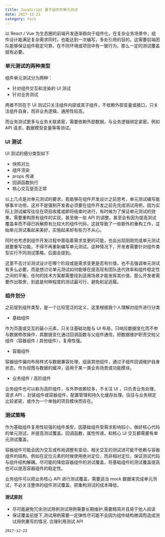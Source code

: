 ```yaml
---
title: JavaScript 基于组件的单元测试
date: 2017-12-22
category: tech
---
```


以 React / Vue 为生态圈的前端开发逐渐趋向于组件化，在复杂业务场景中，组件设计能满足复杂需求同时，也能达到一次编写，多处引用的目的。这需要前端团队能够保证组件稳定可靠，在不同环境或项目中有一致行为。那么一定的测试覆盖就有必要。

### 单元测试的两种类型

组件单元测试分为两种：

* 针对组件交互和渲染的 UI 测试
* 针对业务测试

两者不同在于 UI 测试只关注组件内部或其子组件，不依赖外部变量或接口，只关注组件自身，而非业务逻辑，通用性较高。

而业务测试更多与业务关联紧密，需要依赖外部数据，与业务逻辑绑定紧密。例如 API 请求，数据模型变量等等测试。

### UI 测试

UI 测试的细分类型如下

* 快照对比
* 组件渲染
* props 传递
* 回调函数执行
* 核心交互是否正常

以上几点是对单元测试的要求，若能够在组件开发设计之前思考，单元测试编写能够事半功倍，这并不是强制开发者必须要在组件开发之前先完成测试用例，因为实际上测试编写往往在项目收尾或即将结束时进行，有时候为了保证单元测试的效果，需要重构原有组件的实现，甚至做一些 API 的调整。甚至会有因为提高测试覆盖率而不得已拆解原有比较大的组件代码，这就导致了一些额外的重构工作，这始单元测试看起来美好，实施起来却有些力不从心。

同时也考虑到组件开发过程中面临着需求变更的可能，也会出现刚刚完成单元测试就要重写功能，不得不再重新编写单元测试。这种情况下，开发者需要针对组件类型实行不同测试策略，后面会提到。

这里不去讨论测试设计在哪个阶段或是需求变更是否有价值，也不去强调单元测试有多么必要，而是想讨论单元测试如何能够在提高现有团队迭代效率和组件稳定性之间的平衡，任何的技术方案都需要找到适用场景才能发挥其价值，那么开发者需要作出取舍，到底是何种程度的测试最可行，避免削足适履。

### 组件划分

之前提到组件类型，是一个比较宽泛的定义，这里根据我个人理解对组件进行分类

* 基础组件

作为页面或交互的最小元素，只关注基础功能与 UI 布局，只响应数据变化而不参与数据修改操作，其数据变化通过回调函数与父组件通信，把数据维护职责交给父组件（容器组件 / 其他组件），复用性强。

* 容器组件

容器组件偏向布局样式与数据兼容处理，组装其他组件，通过子组件回调维护自身状态，作为视图与数据的缓冲，适用于某一类业务场景或功能模块。

* 业务组件 / 高阶组件

业务组件也可以称为高阶组件，与外界依赖较多，不关注 UI ，只负责业务处理，请求 API ，封装组件或容器组件，配置管理和持久化缓存处理。往往与业务绑定比较紧密，或作为一个单独的项目模块而存在。

### 测试策略

作为基础组件复用性较强的组件类型，因基础组件受需求影响较小，做好核心代码的单元测试，并提高测试覆盖。回调函数，属性传递，和核心 UI 交互都需要有单元测试覆盖。

容器组件可能会因为交互或布局调整有变动，相关交互的测试进可能不依赖与容器组件的结构，例如在定位元素的时候使用绝对定位，而非相对定位，保证测试代码与组件结构解耦。尽可能的降低容器组件的测试覆盖，将基础组件的测试覆盖提高也可以提高容器组件的稳定性。

业务组件可以把业务核心 API 进行测试覆盖，需要适当 mock 数据来完成单元测试，不必关注整体的组件测试覆盖，把重构测试的成本降低。

#### 测试原则

* 尽可能避免冗余测试用例测试用例需要长期维护,需要精简并且易于他人阅读
* 保证覆盖前提下,测试用例需要一定弹性尽可能不会因为组件结构微调而造成测试用例重写的情况. 合理利用测试 API

`2017-12-22`
